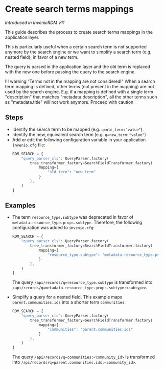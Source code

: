 # Create search terms mappings

*Introduced in InvenioRDM v11*

This guide describes the process to create search terms mappings in the application layer.

This is particularly useful when a certain search term is not supported anymore by the search engine or we want to simplify a search term (e.g. nested field), in favor of a new term.

The query is parsed in the application layer and the old term is replaced with the new one before passing the query to the search engine.

!!! warning "Terms not in the mapping are not considered!"
    When a search term mapping is defined, other terms (not present in the mapping) are not used by the search engine.
    E.g. if a mapping is defined with a single term "description" that matches "metadata.description", all the other terms such as "metadata.title" will not work anymore.
    Proceed with caution.

## Steps

- Identify the search term to be mapped (e.g. `q=old_term:"value"`).
- Identify the new, equivalent search term (e.g. `q=new_term:"value"`)
- Add or edit the following configuration variable in your application `invenio.cfg` file:
    ```python
    RDM_SEARCH = {
        "query_parser_cls": QueryParser.factory(
            tree_transformer_factory=SearchFieldTransformer.factory(
                mapping={
                    "old_term": "new_term"
                }
            ),
        )
    }
    ```

## Examples

- The term `resource_type.subtype` was deprecated in favor of `metadata.resource_type.props.subtype`. Therefore, the following configuration was added to `invenio.cfg`:

    ```python
    RDM_SEARCH = {
        "query_parser_cls": QueryParser.factory(
            tree_transformer_factory=SearchFieldTransformer.factory(
                mapping={
                    "resource_type.subtype": "metadata.resource_type.props.subtype"
                }
            ),
        )
    }
    ```

    The query  `/api/records/q=resource_type.subtype` is transformed into `/api/records/q=metadata.resource_type.props.subtype:<subtype>`.

- Simplify a query for a nested field. This example maps `parent.communities.ids` into a shorter term `communities`:

    ```python
    RDM_SEARCH = {
        "query_parser_cls": QueryParser.factory(
            tree_transformer_factory=SearchFieldTransformer.factory(
                mapping={
                    "communities": "parent.communities.ids"
                }
            ),
        )
    }
    ```

    The query  `/api/records/q=communities:<community_id>` is transformed into `/api/records/q=parent.communities.ids:<community_id>`.
